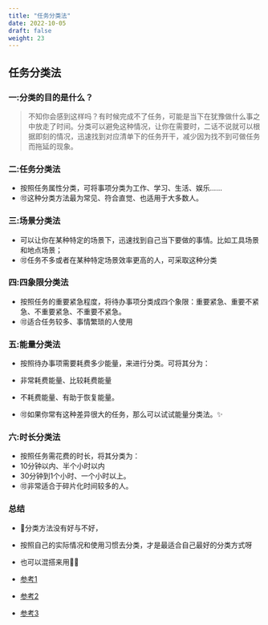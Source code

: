 ```yaml
---
title: "任务分类法"
date: 2022-10-05
draft: false
weight: 23
---
```


## 任务分类法


### 一:分类的目的是什么？

> 不知你会感到这样吗？有时候完成不了任务，可能是当下在犹豫做什么事之中放走了时间。分类可以避免这种情况，让你在需要时，二话不说就可以根据即刻的情况，迅速找到对应清单下的任务开干，减少因为找不到可做任务而拖延的现象。


### 二:任务分类法

+ 按照任务属性分类，可将事项分类为工作、学习、生活、娱乐……
+ 🉑这种分类方法最为常见、符合直觉、也适用于大多数人。


### 三:场景分类法

+ 可以让你在某种特定的场景下，迅速找到自己当下要做的事情。比如工具场景和地点场景；
+ 🉑任务不多或者在某种特定场景效率更高的人，可采取这种分类



### 四:四象限分类法

+ 按照任务的重要紧急程度，将待办事项分类成四个象限：重要紧急、重要不紧急、不重要紧急、不重要不紧急。
+ 🉑适合任务较多、事情繁琐的人使用

### 五:能量分类法

+ 按照待办事项需要耗费多少能量，来进行分类。可将其分为：
+ 非常耗费能量、比较耗费能量
+ 不耗费能量、有助于恢复能量。

+ 🉑如果你常有这种差异很大的任务，那么可以试试能量分类法。✨

### 六:时长分类法

+ 按照任务需花费的时长，将其分类为：
+ 10分钟以内、半个小时以内
+ 30分钟到1个小时、一个小时以上。
+ 🉑非常适合于碎片化时间较多的人。


### 总结

+ 🌈分类方法没有好与不好，
+ 按照自己的实际情况和使用习惯去分类，才是最适合自己最好的分类方式呀
+ 也可以混搭来用💖💖

+ [参考1](https://www.xiaohongshu.com/explore/61690961000000000102c120)

+ [参考2](https://jingyan.baidu.com/article/a3a3f8112977ef8da2eb8a97.html)

+ [参考3](http://www.360doc.com/content/17/0428/19/366082_649425815.shtml)

